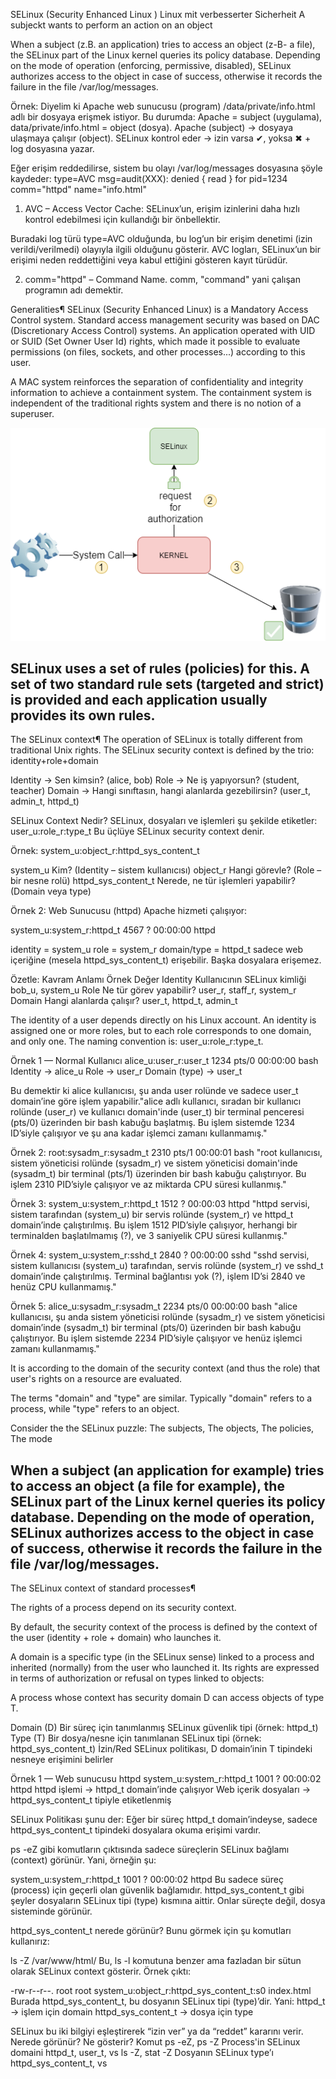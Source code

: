 SELinux (Security Enhanced Linux )
Linux mit verbesserter Sicherheit
A subjeckt wants to perform an action on an object 

When a subject (z.B. an application) tries to access an object (z-B- a file), the SELinux part of the Linux kernel queries its policy database. Depending on the mode of operation (enforcing, permissive, disabled), SELinux authorizes access to the object in case of success, otherwise it records the failure in the file /var/log/messages.


Örnek: Diyelim ki Apache web sunucusu (program) /data/private/info.html adlı bir dosyaya erişmek istiyor. Bu durumda: Apache = subject (uygulama), data/private/info.html = object (dosya). Apache (subject) → dosyaya ulaşmaya çalışır (object). SELinux kontrol eder → izin varsa ✔, yoksa ✖ + log dosyasına yazar.
 
Eğer erişim reddedilirse, sistem bu olayı /var/log/messages dosyasına şöyle kaydeder:  type=AVC msg=audit(XXX): denied { read } for pid=1234 comm="httpd" name="info.html"
1. AVC – Access Vector Cache: SELinux’un, erişim izinlerini daha hızlı kontrol edebilmesi için kullandığı bir önbellektir.

Buradaki log türü type=AVC olduğunda, bu log’un bir erişim denetimi (izin verildi/verilmedi) olayıyla ilgili olduğunu gösterir. AVC logları, SELinux’un bir erişimi neden reddettiğini veya kabul ettiğini gösteren kayıt türüdür.

2. comm="httpd" – Command Name. comm, "command" yani çalışan programın adı demektir. 

Generalities¶
SELinux (Security Enhanced Linux) is a Mandatory Access Control system. Standard access management security was based on DAC (Discretionary Access Control) systems. An application operated with UID or SUID (Set Owner User Id) rights, which made it possible to evaluate permissions (on files, sockets, and other processes...) according to this user. 

A MAC system reinforces the separation of confidentiality and integrity information to achieve a containment system. The containment system is independent of the traditional rights system and there is no notion of a superuser.

![alt text](image.png)

SELinux uses a set of rules (policies) for this. A set of two standard rule sets (targeted and strict) is provided and each application usually provides its own rules. 
-----------------------------------------------------
The SELinux context¶
The operation of SELinux is totally different from traditional Unix rights. The SELinux security context is defined by the trio: 
identity+role+domain

Identity → Sen kimsin? (alice, bob)
Role → Ne iş yapıyorsun? (student, teacher)
Domain → Hangi sınıftasın, hangi alanlarda gezebilirsin? (user_t, admin_t, httpd_t)

SELinux Context Nedir?
SELinux, dosyaları ve işlemleri şu şekilde etiketler:
user_u:role_r:type_t
Bu üçlüye SELinux security context denir.

Örnek:
system_u:object_r:httpd_sys_content_t

system_u	               Kim? (Identity – sistem kullanıcısı)
object_r	               Hangi görevle? (Role – bir nesne rolü)
httpd_sys_content_t	   Nerede, ne tür işlemleri yapabilir? (Domain veya type)

Örnek 2: Web Sunucusu (httpd)
Apache hizmeti çalışıyor:

system_u:system_r:httpd_t   4567 ? 00:00:00 httpd

identity = system_u
role = system_r
domain/type = httpd_t 
sadece web içeriğine (mesela httpd_sys_content_t) erişebilir. Başka dosyalara erişemez.

Özetle:
Kavram	      Anlamı	                        Örnek Değer
Identity	      Kullanıcının SELinux kimliği	   bob_u, system_u
Role	         Ne tür görev yapabilir?	         user_r, staff_r, system_r
Domain	      Hangi alanlarda çalışır?	      user_t, httpd_t, admin_t

The identity of a user depends directly on his Linux account. An identity is assigned one or more roles, but to each role corresponds to one domain, and only one.
The naming convention is: user_u:role_r:type_t.

Örnek 1 — Normal Kullanıcı
alice_u:user_r:user_t   1234 pts/0 00:00:00 bash
Identity → alice_u      Role → user_r     Domain (type) → user_t

Bu demektir ki alice kullanıcısı, şu anda user rolünde ve sadece user_t domain’ine göre işlem yapabilir."alice adlı kullanıcı, sıradan bir kullanıcı rolünde (user_r) ve kullanıcı domain'inde (user_t) bir terminal penceresi (pts/0) üzerinden bir bash kabuğu başlatmış. Bu işlem sistemde 1234 ID’siyle çalışıyor ve şu ana kadar işlemci zamanı kullanmamış."

Örnek 2:
root:sysadm_r:sysadm_t   2310 pts/1 00:00:01 bash
"root kullanıcısı, sistem yöneticisi rolünde (sysadm_r) ve sistem yöneticisi domain'inde (sysadm_t) bir terminal (pts/1) üzerinden bir bash kabuğu çalıştırıyor. Bu işlem 2310 PID’siyle çalışıyor ve az miktarda CPU süresi kullanmış."

Örnek 3:
system_u:system_r:httpd_t   1512 ? 00:00:03 httpd
"httpd servisi, sistem tarafından (system_u) bir servis rolünde (system_r) ve httpd_t domain’inde çalıştırılmış. Bu işlem 1512 PID’siyle çalışıyor, herhangi bir terminalden başlatılmamış (?), ve 3 saniyelik CPU süresi kullanmış."

Örnek 4:
system_u:system_r:sshd_t   2840 ? 00:00:00 sshd
"sshd servisi, sistem kullanıcısı (system_u) tarafından, servis rolünde (system_r) ve sshd_t domain’inde çalıştırılmış. Terminal bağlantısı yok (?), işlem ID’si 2840 ve henüz CPU kullanmamış."

Örnek 5:
alice_u:sysadm_r:sysadm_t   2234 pts/0 00:00:00 bash
"alice kullanıcısı, şu anda sistem yöneticisi rolünde (sysadm_r) ve sistem yöneticisi domain’inde (sysadm_t) bir terminal (pts/0) üzerinden bir bash kabuğu çalıştırıyor. Bu işlem sistemde 2234 PID’siyle çalışıyor ve henüz işlemci zamanı kullanmamış."

It is according to the domain of the security context (and thus the role) that user's rights on a resource are evaluated. 

The terms "domain" and "type" are similar. Typically "domain" refers to a process, while "type" refers to an object.

Consider the the SELinux puzzle: The subjects, The objects, The policies, The mode

When a subject (an application for example) tries to access an object (a file for example), the SELinux part of the Linux kernel queries its policy database. Depending on the mode of operation, SELinux authorizes access to the object in case of success, otherwise it records the failure in the file /var/log/messages.
---------------------------------------------------------------------
The SELinux context of standard processes¶

The rights of a process depend on its security context.

By default, the security context of the process is defined by the context of the user (identity + role + domain) who launches it.

A domain is a specific type (in the SELinux sense) linked to a process and inherited (normally) from the user who launched it. Its rights are expressed in terms of authorization or refusal on types linked to objects:

A process whose context has security domain D can access objects of type T.

Domain (D)	Bir süreç için tanımlanmış SELinux güvenlik tipi (örnek: httpd_t)
Type (T)	   Bir dosya/nesne için tanımlanan SELinux tipi (örnek: httpd_sys_content_t)
İzin/Red	   SELinux politikası, D domain’inin T tipindeki nesneye erişimini belirler

Örnek 1 — Web sunucusu httpd
system_u:system_r:httpd_t   1001 ? 00:00:02 httpd
httpd işlemi               → httpd_t domain’inde çalışıyor
Web içerik dosyaları       → httpd_sys_content_t tipiyle etiketlenmiş

SELinux Politikası şunu der: Eğer bir süreç httpd_t domain’indeyse, sadece httpd_sys_content_t tipindeki dosyalara okuma erişimi vardır.

ps -eZ gibi komutların çıktısında sadece süreçlerin SELinux bağlamı (context) görünür. Yani, örneğin şu:

system_u:system_r:httpd_t   1001 ? 00:00:02 httpd
Bu sadece süreç (process) için geçerli olan güvenlik bağlamıdır. httpd_sys_content_t gibi şeyler dosyaların SELinux tipi (type) kısmına aittir. Onlar süreçte değil, dosya sisteminde görünür.

httpd_sys_content_t nerede görünür?
Bunu görmek için şu komutları kullanırız:

ls -Z /var/www/html/
Bu, ls -l komutuna benzer ama fazladan bir sütun olarak SELinux context gösterir.
Örnek çıktı:

-rw-r--r--. root root system_u:object_r:httpd_sys_content_t:s0 index.html
Burada httpd_sys_content_t, bu dosyanın SELinux tipi (type)’dir.
Yani: 
httpd_t → işlem için domain
httpd_sys_content_t → dosya için type

SELinux bu iki bilgiyi eşleştirerek “izin ver” ya da “reddet” kararını verir.
Nerede görünür?	   Ne gösterir?	                  Komut
ps -eZ, ps -Z	      Process'in SELinux domaini	      httpd_t, user_t, vs
ls -Z, stat -Z	      Dosyanın SELinux type’ı	         httpd_sys_content_t, vs